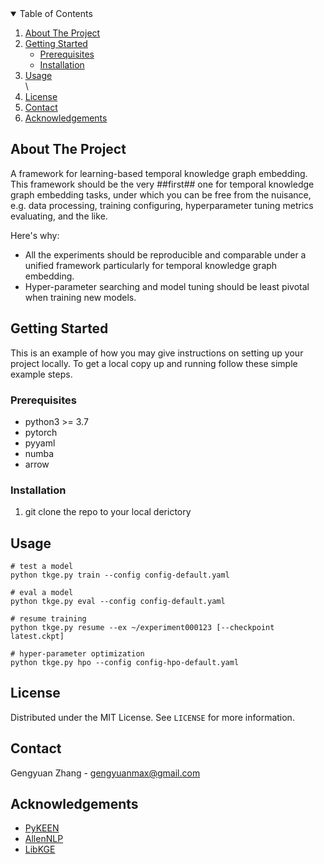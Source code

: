 <!-- TABLE OF CONTENTS -->
<details open="open">
  <summary>Table of Contents</summary>
  <ol>
    <li>
      <a href="#about-the-project">About The Project</a>
    </li>
    <li>
      <a href="#getting-started">Getting Started</a>
      <ul>
        <li><a href="#prerequisites">Prerequisites</a></li>
        <li><a href="#installation">Installation</a></li>
      </ul>
    </li>
    <li><a href="#usage">Usage</a></li>\
    <li><a href="#license">License</a></li>
    <li><a href="#contact">Contact</a></li>
    <li><a href="#acknowledgements">Acknowledgements</a></li>
  </ol>
</details>

<!-- ABOUT THE PROJECT -->
## About The Project

A framework for learning-based temporal knowledge graph embedding. This framework should be the very ##first## one for temporal knowledge graph embedding tasks, 
under which you can be free from the nuisance, e.g. data processing, training configuring, hyperparameter tuning metrics evaluating, and the like.

Here's why:
* All the experiments should be reproducible and comparable under a unified framework particularly for temporal knowledge graph embedding.
* Hyper-parameter searching and model tuning should be least pivotal when training new models.






<!-- GETTING STARTED -->
## Getting Started

This is an example of how you may give instructions on setting up your project locally.
To get a local copy up and running follow these simple example steps.

### Prerequisites
* python3 >= 3.7
* pytorch
* pyyaml
* numba
* arrow




### Installation

1. git clone the repo to your local derictory



<!-- USAGE EXAMPLES -->
## Usage

 ```
 # test a model
 python tkge.py train --config config-default.yaml

 # eval a model
 python tkge.py eval --config config-default.yaml

 # resume training 
 python tkge.py resume --ex ~/experiment000123 [--checkpoint latest.ckpt]

 # hyper-parameter optimization
 python tkge.py hpo --config config-hpo-default.yaml
 ```




<!-- LICENSE -->
## License

Distributed under the MIT License. See `LICENSE` for more information.



<!-- CONTACT -->
## Contact

Gengyuan Zhang - gengyuanmax@gmail.com




<!-- ACKNOWLEDGEMENTS -->
## Acknowledgements
* [PyKEEN](https://github.com/pykeen/pykeen)
* [AllenNLP](https://github.com/allenai/allennlp)
* [LibKGE](https://github.com/uma-pi1/kge)
